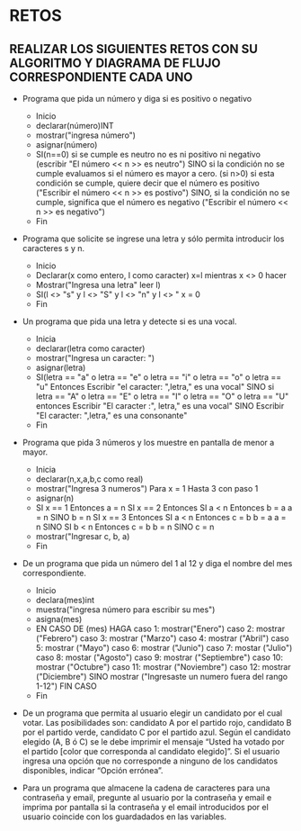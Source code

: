 # RETOS
## REALIZAR LOS SIGUIENTES RETOS CON SU ALGORITMO Y DIAGRAMA DE FLUJO CORRESPONDIENTE CADA UNO 

* Programa que pida un número y diga si es positivo o negativo
  * Inicio 
  * declarar(número)INT
  * mostrar("ingresa número")
  * asignar(número)
  * SI(n==0) si se cumple es neutro no es ni positivo ni negativo (escribir "El número << n >> es neutro") SINO si la condición no se cumple evaluamos si el número es mayor a cero. (si n>0)  si esta condición se cumple, quiere decir que el número es positivo ("Escribir el número << n >> es postivo") SINO, si la condición no se cumple, significa que el número es negativo ("Escribir el número << n >> es negativo")
  * Fin 
   
* Programa que solicite se ingrese una letra y sólo permita introducir los caracteres s y n.
  * Inicio
  * Declarar(x como entero, l como caracter)  x=l  mientras x <> 0 hacer
  * Mostrar("Ingresa una letra" leer l)
  * SI(l <> "s" y l <> "S" y l <> "n" y l <> " 
    x = 0
  * Fin

* Un programa que pida una letra y detecte si es una vocal. 
  * Inicia
  * declarar(letra como caracter)
  * mostrar("Ingresa un caracter: ")
  * asignar(letra)
  * SI(letra == "a" o letra == "e" o letra == "i" o letra == "o" o letra == "u" Entonces
    Escribir "el caracter: ",letra," es una vocal" SINO  si letra == "A" o letra == "E" o letra == "I" o letra == "O" o letra == "U" entonces
    Escribir "El caracter :", letra," es una vocal" SINO  Escribir "El caracter: ",letra," es una consonante"
  * Fin

* Programa que pida 3 números y los muestre en pantalla de menor a mayor.
  * Inicia
  * declarar(n,x,a,b,c como real)
  * mostrar("Ingresa 3 numeros")
    Para x = 1 Hasta 3 con paso 1
  * asignar(n) 
  * SI x == 1 Entonces 
            a = n
    SI x == 2 Entonces
            SI a < n Entonces
                   b = a
                   a = n
            SINO
                   b = n
    SI x == 3 Entonces
            SI a < n Entonces
                   c = b
                   b = a
                   a = n
            SINO 
                SI b < n
    Entonces c = b
             b = n
            SINO
             c = n
   * mostrar("Ingresar c, b, a)
   * Fin        

* De un programa que pida un número del 1 al 12 y diga el nombre del mes correspondiente.
  * Inicio
  * declara(mes)int
  * muestra("ingresa número para escribir su mes")
  * asigna(mes)
  * EN CASO DE (mes) HAGA caso 1: mostrar("Enero") caso 2: mostrar ("Febrero") caso 3: mostrar ("Marzo") caso 4: mostrar ("Abril") caso 5: mostrar ("Mayo") 
    caso 6: mostrar ("Junio") caso 7: mostar ("Julio") caso 8: mostar ("Agosto") caso 9: mostrar ("Septiembre") caso 10: mostrar ("Octubre") caso 11: mostrar        ("Noviembre") caso 12: mostrar ("Diciembre") SINO mostrar ("Ingresaste un numero fuera del rango 1-12") FIN CASO
  * Fin

* De un programa que permita al usuario elegir un candidato por el cual votar. Las posibilidades son: candidato A por el partido rojo, candidato B por el partido verde, candidato C por el partido azul. Según el candidato elegido (A, B ó C) se le debe imprimir el mensaje “Usted ha votado por el partido [color que corresponda al candidato elegido]”. Si el usuario ingresa una opción que no corresponde a ninguno de los candidatos disponibles, indicar “Opción errónea”.
* Para un programa que almacene la cadena de caracteres para una contraseña y email, pregunte al usuario por la contraseña y email e imprima por pantalla si la contraseña y el email introducidos por el usuario coincide con los guardadados en las variables.
